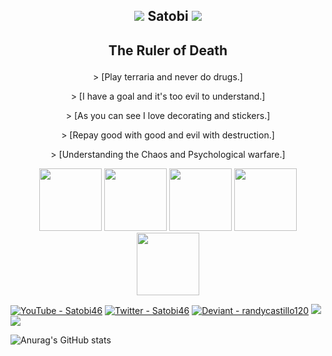 


## <p align="center"><img src="https://cdn.akamai.steamstatic.com/steamcommunity/public/images/items/657730/d00bee59843c85bf0b9923ebe009dc243b86166e.png">   **Satobi**   <img src="https://cdn.akamai.steamstatic.com/steamcommunity/public/images/items/657730/d00bee59843c85bf0b9923ebe009dc243b86166e.png"></p> ##

## <p align="center">  The Ruler of Death  </p> ##


<p align="center"> > [Play terraria and never do drugs.] </p>
<p align="center"> > [I have a goal and it's too evil to understand.] </p>
<p align="center"> > [As you can see I love decorating and stickers.] </p>
<p align="center"> > [Repay good with good and evil with destruction.] </p>
<p align="center"> > [Understanding the Chaos and Psychological warfare.] </p>




<div class="satobi" align="center">
  <img src="https://cdn.akamai.steamstatic.com/steamcommunity/public/images/items/1012790/b1ba2397827f7f11feda367fdf36393ab2cc8523.png" height="100" width="100"/>
  <img src="https://cdn.akamai.steamstatic.com/steamcommunity/public/images/items/1203420/18f56cbc585b0979164534234276f91f47479dbb.png" height="100" width="100"/>
  <img src="https://cdn.akamai.steamstatic.com/steamcommunity/public/images/items/1012790/b1ba2397827f7f11feda367fdf36393ab2cc8523.png" height="100" width="100"/>
  <img src="https://cdn.akamai.steamstatic.com/steamcommunity/public/images/items/1203420/18f56cbc585b0979164534234276f91f47479dbb.png" height="100" width="100"/>
  <img src="https://cdn.akamai.steamstatic.com/steamcommunity/public/images/items/1012790/b1ba2397827f7f11feda367fdf36393ab2cc8523.png" height="100" width="100"/>
</div>




<a href="https://www.youtube.com/channel/UCvoX6IkC3E3YCt1LZXGpxzw"><img src="https://img.shields.io/static/v1?label=YouTube&message=Satobi46&color=%23FF0000&logo=YouTube&logoColor=%23FF0000" alt="YouTube - Satobi46"></a> 
<a href="https://twitter.com/Satobi46"><img src="https://img.shields.io/static/v1?label=Twitter&message=Satobi46&color=%231DA1F2&logo=Twitter&logoColor=%231DA1F2" alt="Twitter - Satobi46"></a>
<a href="https://www.deviantart.com/randycastillo120"><img src="https://img.shields.io/badge/Deviant-randycastillo120-2ea44f?logo=DeviantArt&logoColor=%2305CC47" alt="Deviant - randycastillo120"></a> 
<img src="https://img.shields.io/badge/C%23-239120?style=for-the-badge&logo=c-sharp&logoColor=white"> <img src="https://img.shields.io/badge/C%2B%2B-00599C?style=for-the-badge&logo=c%2B%2B&logoColor=white">



![Anurag's GitHub stats](https://github-readme-stats.vercel.app/api?username=Satobi46&theme=tokyonight&show_icons=true)


